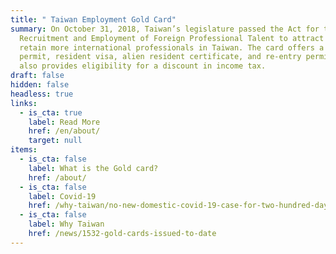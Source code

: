 ```yaml
---
title: " Taiwan Employment Gold Card"
summary: On October 31, 2018, Taiwan’s legislature passed the Act for the
  Recruitment and Employment of Foreign Professional Talent to attract and
  retain more international professionals in Taiwan. The card offers a work
  permit, resident visa, alien resident certificate, and re-entry permit. It
  also provides eligibility for a discount in income tax.
draft: false
hidden: false
headless: true
links:
  - is_cta: true
    label: Read More
    href: /en/about/
    target: null
items:
  - is_cta: false
    label: What is the Gold card?
    href: /about/
  - is_cta: false
    label: Covid-19
    href: /why-taiwan/no-new-domestic-covid-19-case-for-two-hundred-days-how-do-taiwan-do-it
  - is_cta: false
    label: Why Taiwan
    href: /news/1532-gold-cards-issued-to-date
---
```

<!-- This text will never be seen -->